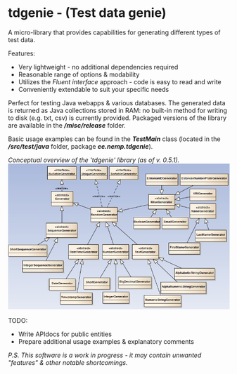 tdgenie - (Test data genie)
=======
A micro-library that provides capabilities for generating different types of test data. 



Features:
* Very lightweight - no additional dependencies required
* Reasonable range of options & modability
* Utilizes the _Fluent interface_ approach - code is easy to read and write
* Conveniently extendable to suit your specific needs
  

Perfect for testing Java webapps &amp; various databases. The generated data is returned as Java collections stored in RAM: 
no built-in method for writing to disk (e.g. txt, csv) is currently provided. Packaged versions of the library are available
in the **_/misc/release_** folder. 

Basic usage examples can be found in the **_TestMain_** class (located in the **_/src/test/java_** folder, package 
**_ee.nemp.tdgenie_**). 


_Conceptual overview of the 'tdgenie' library (as of v. 0.5.1)._
![alt text](https://github.com/priiduneemre/tdgenie/raw/master/misc/img/tdgenie_conceptual_classdiagram_11092013.png 
"\'tdgenie\' conceptual class diagram (v. 0.5.1)")



TODO:
  * Write APIdocs for public entities
  * Prepare additional usage examples & explanatory comments

_P.S. This software is a work in progress - it may contain unwanted "features" & other notable shortcomings._
